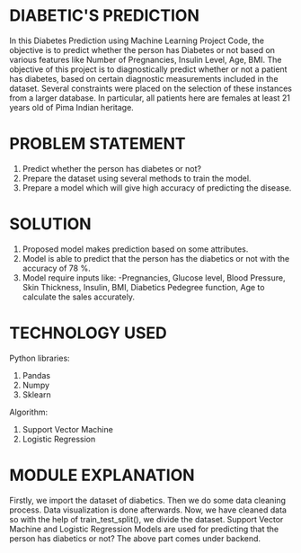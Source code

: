 # DIABETIC'S PREDICTION
In this Diabetes Prediction using Machine Learning Project Code, the objective is to predict whether the person has Diabetes or not based on various features like Number of Pregnancies, Insulin Level, Age, BMI.
The objective of this project is to diagnostically predict whether or not a patient has diabetes, based on certain diagnostic measurements included in the dataset. Several constraints were placed on the selection of these instances from a larger database. In particular, all patients here are females at least 21 years old of Pima Indian heritage.

# PROBLEM STATEMENT

  1. Predict whether the person has diabetes or not?
  2. Prepare the dataset using several methods to train the model.
  3. Prepare a model which will give high accuracy of predicting the disease.

# SOLUTION

  1. Proposed model makes prediction based on some attributes.
  2. Model is able to predict that the person has the diabetics or not with the accuracy of 78 %.
  3. Model require inputs like: -Pregnancies, Glucose level, Blood Pressure, Skin Thickness, Insulin, BMI, Diabetics Pedegree function, Age to calculate the sales accurately.

# TECHNOLOGY USED
Python libraries:
  1. Pandas
  2. Numpy
  3. Sklearn

Algorithm:
  1. Support Vector Machine
  2. Logistic Regression	

# MODULE EXPLANATION
Firstly, we import the dataset of diabetics.
Then we do some data cleaning process.
Data visualization is done afterwards.
Now, we have cleaned data so with the help of train_test_split(), we divide the dataset.
Support Vector Machine and Logistic Regression Models are used for predicting that the person has diabetics or not?
The above part comes under backend.


